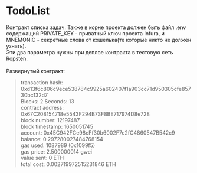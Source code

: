 # TodoList

Контракт списка задач.
Также в корне проекта должен быть файл .env содержащий PRIVATE_KEY - приватный ключ проекта Infura, и MNEMONIC - секретные слова от кошелька(те которые никто не должен узнать).<br/>
Эти два параметра нужны при деплое контракта в тестовую сеть Ropsten.<br/>
<br/>
Развернутый контракт:<br/>
   > transaction hash:    0xd13f6c806c9ece538784c9925a602407f1a903cc71d950305cfe85730bc132d7<br/>
   > Blocks: 2            Seconds: 13<br/>
   > contract address:    0x67C208154718e5543F294B73F8BE717974D8e728<br/>
   > block number:        12197487<br/>
   > block timestamp:     1650051745<br/>
   > account:             0x45C942FCe98eFf30b6002F7c2fC4860547B542c9<br/>
   > balance:             0.297280027484768154<br/>
   > gas used:            1087989 (0x1099f5)<br/>
   > gas price:           2.500000014 gwei<br/>
   > value sent:          0 ETH<br/>
   > total cost:          0.002719972515231846 ETH<br/>
